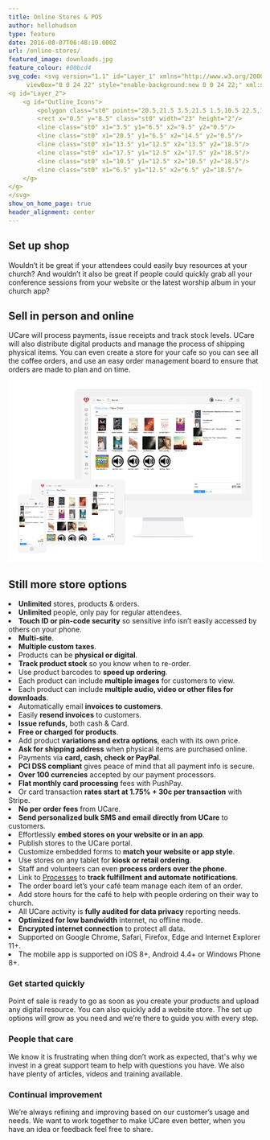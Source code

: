 ```yaml
---
title: Online Stores & POS
author: hellohudson
type: feature
date: 2016-08-07T06:48:10.000Z
url: /online-stores/
featured_image: downloads.jpg
feature_colour: #00bcd4
svg_code: <svg version="1.1" id="Layer_1" xmlns="http://www.w3.org/2000/svg" xmlns:xlink="http://www.w3.org/1999/xlink" x="0px" y="0px"
	 viewBox="0 0 24 22" style="enable-background:new 0 0 24 22;" xml:space="preserve">
<g id="Layer_2">
	<g id="Outline_Icons">
		<polygon class="st0" points="20.5,21.5 3.5,21.5 1.5,10.5 22.5,10.5 		"/>
		<rect x="0.5" y="8.5" class="st0" width="23" height="2"/>
		<line class="st0" x1="3.5" y1="6.5" x2="9.5" y2="0.5"/>
		<line class="st0" x1="20.5" y1="6.5" x2="14.5" y2="0.5"/>
		<line class="st0" x1="13.5" y1="12.5" x2="13.5" y2="18.5"/>
		<line class="st0" x1="17.5" y1="12.5" x2="17.5" y2="18.5"/>
		<line class="st0" x1="10.5" y1="12.5" x2="10.5" y2="18.5"/>
		<line class="st0" x1="6.5" y1="12.5" x2="6.5" y2="18.5"/>
	</g>
</g>
</svg>
show_on_home_page: true
header_alignment: center
---
```


## Set up shop

Wouldn’t it be great if your attendees could easily buy resources at your church? And wouldn’t it also be great if people could quickly grab all your conference sessions from your website or the latest worship album in your church app?

## Sell in person and online

UCare will process payments, issue receipts and track stock levels. UCare will also distribute digital products and manage the process of shipping physical items. You can even create a store for your cafe so you can see all the coffee orders, and use an easy order management board to ensure that orders are made to plan and on time.

![](stores_2.png)

## Still more store options

<style>ul.checklist{padding:0} ul.checklist li{padding:2px 0 6px 36px;background:url(/wp-content/uploads/2016/10/check2.svg) no-repeat 0 0;list-style:none}</style><li><strong>Unlimited</strong> stores, products &amp; orders.</li><li><strong>Unlimited</strong> people, only pay for regular attendees.</li><li><strong>Touch ID or pin-code security</strong> so sensitive info isn’t easily accessed by others on your phone.</li><li><strong>Multi-site</strong>.</li><li><strong>Multiple custom taxes</strong>.</li><li>Products can be <strong>physical or digital</strong>.</li><li><strong>Track product stock</strong> so you know when to re-order.</li><li>Use product barcodes to <strong>speed up ordering</strong>.</li><li>Each product can include <strong>multiple images</strong> for customers to view.</li><li>Each product can include <strong>multiple audio, video or other files for downloads</strong>.</li><li>Automatically email <strong>invoices to customers</strong>.</li><li>Easily <strong>resend invoices</strong> to customers.</li><li><strong>Issue refunds,</strong> both cash &amp; Card.</li><li><strong>Free or charged for products</strong>.</li><li>Add product <strong>variations and extra options</strong>, each with its own price.</li><li><strong>Ask for shipping address</strong> when physical items are purchased online.</li><li>Payments via <strong>card, cash, check or PayPal</strong>.</li><li><strong>PCI DSS compliant</strong> gives peace of mind that all payment info is secure.</li><li><strong>Over 100 currencies</strong> accepted by our payment processors.</li><li><strong>Flat monthly card processing</strong> fees with PushPay.</li><li>Or card transaction <strong>rates start at 1.75% + 30c per transaction</strong> with Stripe.</li><li><strong>No per order fees</strong> from UCare.</li><li><strong>Send personalized bulk SMS and email directly from UCare</strong> to customers.</li><li>Effortlessly <strong>embed stores on your website or in an app</strong>.</li><li>Publish stores to the UCare portal.</li><li>Customize embedded forms to <strong>match your website or app style</strong>.</li><li>Use stores on any tablet for <strong>kiosk or retail ordering</strong>.</li><li>Staff and volunteers can even <strong>process orders over the phone</strong>.</li><li>Link to <a href="/features/processes-automation/">Processes</a> to <strong>track fulfillment and automate notifications</strong>.</li><li>The order board let’s your café team manage each item of an order.</li><li>Add store hours for the café to help with people ordering on their way to church.</li><li>All UCare activity is <strong>fully audited for data privacy</strong> reporting needs.</li><li><strong>Optimized for low bandwidth</strong> internet, no offline mode.</li><li><strong>Encrypted internet connection</strong> to protect all data.</li><li>Supported on Google Chrome, Safari, Firefox, Edge and Internet Explorer 11+.</li><li>The mobile app is supported on iOS 8+, Android 4.4+ or Windows Phone 8+.</li>

### Get started quickly

Point of sale is ready to go as soon as you create your products and upload any digital resource. You can also quickly add a website store. The set up options will grow as you need and we’re there to guide you with every step.

### People that care

We know it is frustrating when thing don’t work as expected, that's why we invest in a great support team to help with questions you have. We also have plenty of articles, videos and training available.

### Continual improvement

We’re always refining and improving based on our customer’s usage and needs. We want to work together to make UCare even better, when you have an idea or feedback feel free to share.